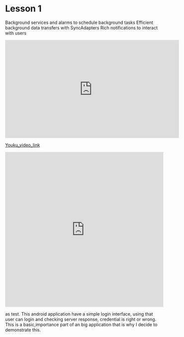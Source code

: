 # Lesson 1

Background services and alarms to schedule background tasks
Efficient background data transfers with SyncAdapters
Rich notifications to interact with users

<iframe width="560" height="315" src="https://www.youtube.com/embed/pNHDbyqRxlo" frameborder="0" allowfullscreen></iframe>


[Youku_video_link](http://player.youku.com/player.php/sid/XMTM5NzEyOTY3Mg==/v.swf)

<iframe height=498 width=510 src="http://player.youku.com/embed/XMTM5NzEyOTY3Mg==" frameborder=0 allowfullscreen></iframe>


as test. This android application have a simple login interface, using that user can login and checking server response, credential is right or wrong. This is a basic,importance part of an big application that is why I decide to demonstrate this.